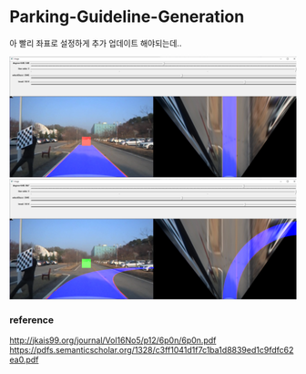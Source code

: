 # Parking-Guideline-Generation

아 빨리 좌표로 설정하게 추가 업데이트 해야되는데..

![checkbox_in](/checkbox_in.png)
![checkbox_out](/checkbox_out.png)








### reference
http://jkais99.org/journal/Vol16No5/p12/6p0n/6p0n.pdf
https://pdfs.semanticscholar.org/1328/c3ff1041d1f7c1ba1d8839ed1c9fdfc62ea0.pdf
